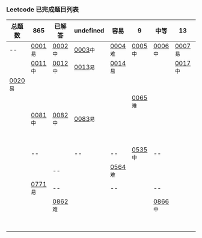 ### Leetcode 已完成题目列表
| 总题数 | 865 | 已解答 | undefined | 容易 | 9 | 中等 | 13 | 困难 | 5 |
|----|----|----|----|----|----|----|----|----|----|
| -- |[0001](done/0001-0100/0001.two-sum.js)`易`|[0002](done/0001-0100/0002.add-two-numbers.js)`中`|[0003](done/0001-0100/0003.longest-substring-without-repeating-characters.js)`中`|[0004](done/0001-0100/0004.median-of-two-sorted-arrays.js)`难`|[0005](done/0001-0100/0005.longest-palindromic-substring.js)`中`|[0006](done/0001-0100/0006.zigzag-conversion.js)`中`|[0007](done/0001-0100/0007.reverse-integer.js)`易`|[0008](done/0001-0100/0008.string-to-integer-atoi.js)`中`|[0009](done/0001-0100/0009.palindrome-number.js)`易`|
| |[0011](done/0001-0100/0011.container-with-most-water.js)`中`|[0012](done/0001-0100/0012.integer-to-roman.js)`中`|[0013](done/0001-0100/0013.roman-to-integer.js)`易`|[0014](done/0001-0100/0014.longest-common-prefix.js)`易`| | |[0017](done/0001-0100/0017.letter-combinations-of-a-phone-number.js)`中`| | |
|[0020](done/0001-0100/0020.valid-parentheses.js)`易`| | | | | | | | |[0029](done/0001-0100/0029.divide-two-integers.js)`中`|
| | | | | |[0065](done/0001-0100/0065.valid-number.js)`难`| | | | |
| |[0081](done/0001-0100/0081.search-in-rotated-sorted-array-ii.js)`中`|[0082](done/0001-0100/0082.remove-duplicates-from-sorted-list-ii.js)`中`|[0083](done/0001-0100/0083.remove-duplicates-from-sorted-list.js)`易`| | | | | | |
| | | | | | | | | |[0149](done/0101-0200/0149.max-points-on-a-line.js)`难`|
| | -- | | -- | -- |[0535](done/0501-0600/0535.encode-and-decode-tinyurl.js)`中`| -- | | | |
| | | -- | |[0564](done/0501-0600/0564.find-the-closest-palindrome.js)`难`| | | | -- | -- |
| |[0771](done/0701-0800/0771.jewels-and-stones.js)`易`| -- | | -- | | -- | | | |
| | |[0862](done/0801-0900/0862.shortest-subarray-with-sum-at-least-k.js)`难`| | | |[0866](done/0801-0900/0866.prime-palindrome.js)`中`| | | |
| | | | | | | | | |[1009](done/1001-1100/1009.complement-of-base-10-integer.js)`易`|